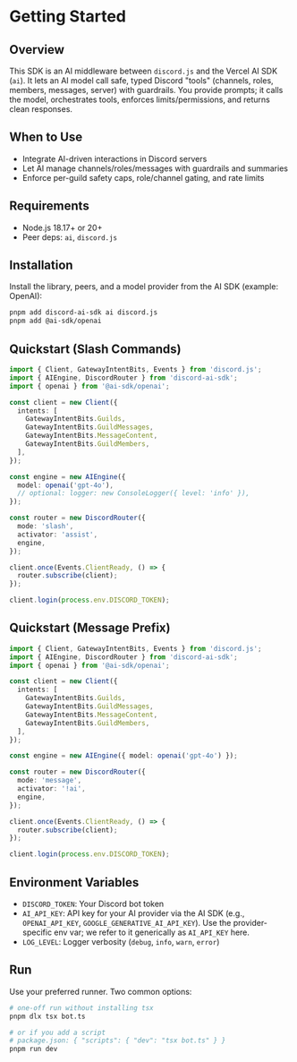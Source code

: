 # Getting Started

## Overview

This SDK is an AI middleware between `discord.js` and the Vercel AI SDK (`ai`). It lets an AI model call safe, typed Discord "tools" (channels, roles, members, messages, server) with guardrails. You provide prompts; it calls the model, orchestrates tools, enforces limits/permissions, and returns clean responses.

## When to Use

- Integrate AI-driven interactions in Discord servers
- Let AI manage channels/roles/messages with guardrails and summaries
- Enforce per-guild safety caps, role/channel gating, and rate limits

## Requirements

- Node.js 18.17+ or 20+
- Peer deps: `ai`, `discord.js`

## Installation

Install the library, peers, and a model provider from the AI SDK (example: OpenAI):

```bash
pnpm add discord-ai-sdk ai discord.js
pnpm add @ai-sdk/openai
```

## Quickstart (Slash Commands)

```ts
import { Client, GatewayIntentBits, Events } from 'discord.js';
import { AIEngine, DiscordRouter } from 'discord-ai-sdk';
import { openai } from '@ai-sdk/openai';

const client = new Client({
  intents: [
    GatewayIntentBits.Guilds,
    GatewayIntentBits.GuildMessages,
    GatewayIntentBits.MessageContent,
    GatewayIntentBits.GuildMembers,
  ],
});

const engine = new AIEngine({
  model: openai('gpt-4o'),
  // optional: logger: new ConsoleLogger({ level: 'info' }),
});

const router = new DiscordRouter({
  mode: 'slash',
  activator: 'assist',
  engine,
});

client.once(Events.ClientReady, () => {
  router.subscribe(client);
});

client.login(process.env.DISCORD_TOKEN);
```

## Quickstart (Message Prefix)

```ts
import { Client, GatewayIntentBits, Events } from 'discord.js';
import { AIEngine, DiscordRouter } from 'discord-ai-sdk';
import { openai } from '@ai-sdk/openai';

const client = new Client({
  intents: [
    GatewayIntentBits.Guilds,
    GatewayIntentBits.GuildMessages,
    GatewayIntentBits.MessageContent,
    GatewayIntentBits.GuildMembers,
  ],
});

const engine = new AIEngine({ model: openai('gpt-4o') });

const router = new DiscordRouter({
  mode: 'message',
  activator: '!ai',
  engine,
});

client.once(Events.ClientReady, () => {
  router.subscribe(client);
});

client.login(process.env.DISCORD_TOKEN);
```

## Environment Variables

- `DISCORD_TOKEN`: Your Discord bot token
- `AI_API_KEY`: API key for your AI provider via the AI SDK (e.g., `OPENAI_API_KEY`, `GOOGLE_GENERATIVE_AI_API_KEY`). Use the provider-specific env var; we refer to it generically as `AI_API_KEY` here.
- `LOG_LEVEL`: Logger verbosity (`debug`, `info`, `warn`, `error`)

## Run

Use your preferred runner. Two common options:

```bash
# one-off run without installing tsx
pnpm dlx tsx bot.ts

# or if you add a script
# package.json: { "scripts": { "dev": "tsx bot.ts" } }
pnpm run dev
```
